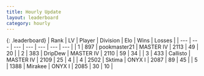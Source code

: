 ```yaml
---
title: Hourly Update
layout: leaderboard
category: hourly
---
```


{: .leaderboard}
| Rank | LV | Player | Division | Elo | Wins | Losses |
| --- | --- | --- | --- | --- | --- | --- |
| <span data-change="1">1</span> | 897 | <span title="ID: 652474">pookmaster21</span> | MASTER IV | <span data-change="0">2113</span> | <span data-change="0">49</span> | <span data-change="0">20</span> |
| <span data-change="-1">2</span> | 383 | <span title="ID: 649454">DripDew</span> | MASTER IV | <span data-change="-15">2110</span> | <span data-change="0">59</span> | <span data-change="1">34</span> |
| <span data-change="0">3</span> | 433 | <span title="ID: 619928">Callisto</span> | MASTER IV | <span data-change="0">2109</span> | <span data-change="0">25</span> | <span data-change="0">4</span> |
| <span data-change="1">4</span> | 2502 | <span title="ID: 353063">Sktima</span> | ONYX I | <span data-change="0">2087</span> | <span data-change="0">89</span> | <span data-change="0">45</span> |
| <span data-change="1">5</span> | 1388 | <span title="ID: 416373">Mirakee</span> | ONYX I | <span data-change="0">2085</span> | <span data-change="0">30</span> | <span data-change="0">10</span> |